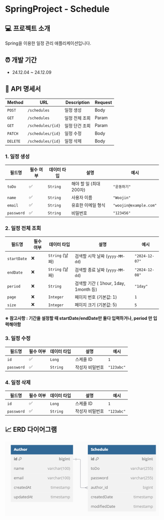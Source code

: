# SpringProject - Schedule

## 💻 프로젝트 소개
Spring을 이용한 일정 관리 애플리케이션입니다.

## ⏰ 개발 기간
* 24.12.04 ~ 24.12.09

## 📌 API 명세서

| Method   | URL                | Description | Request |
|----------|--------------------|-------------|---------|
| `POST`   | `/schedules`       | 일정 생성       | Body
| `GET`    | `/schedules`       | 일정 전체 조회    | Param
| `GET`    | `/schedules/{id}`  | 일정 단건 조회    | Param
| `PATCH`  | `/schedules/{id}`  | 일정 수정       | Body
| `DELETE` | `/schedules/{id}` | 일정 삭제       | Body

### 1. 일정 생성

| 필드명      | 필수 여부 | 데이터 타입      | 설명                       | 예시                     |
|-------------|-----------|-----------------|----------------------------|--------------------------|
| `toDo`      | ✅        | `String`        | 해야 할 일 (최대 200자)     | `"운동하기"`             |
| `name`      | ✅        | `String`        | 사용자 이름                 | `"Woojin"`             |
| `email`     | ✅        | `String`        | 유효한 이메일 형식          | `"woojin@example.com"`  |
| `password`  | ✅        | `String`        | 비밀번호                    | `"123456"`               |

### 2. 일정 전체 조회

| 필드명         | 필수 여부 | 데이터 타입        | 설명                              | 예시             |
|-------------|-----------|---------------|---------------------------------|----------------|
| `startDate` | ❌        | `String` (날짜) | 검색할 시작 날짜 (`yyyy-MM-dd`)        | `"2024-12-07"` |
| `endDate`   | ❌        | `String` (날짜) | 검색할 종료 날짜 (`yyyy-MM-dd`)        | `"2024-12-08"` |
| `period`    | ❌        | `String`      | 검색할 기간 ( 1hour, 1day, 1month 등) | `"1day"`         |
| `page`      | ❌        | `Integer`     | 페이지 번호 (기본값: 1)                 | `1`            |
| `size`      | ❌        | `Integer`     | 페이지 크기 (기본값: 5)                 | `5`            |

#### ※ 참고사항 : 기간을 설정할 때 startDate/endDate만 둘다 입력하거나, period 만 입력해야함

### 3. 일정 수정
| 필드명        | 필수 여부 | 데이터 타입   | 설명       | 예시       |
|------------|-----------|----------|----------|----------|
| `id`       | ✅        | `Long`   | 스케줄 ID   | `1`      |
| `password` | ✅        | `String` | 작성자 비밀번호 | `"123abc"` |

### 4. 일정 삭제
| 필드명 | 필수 여부 | 데이터 타입 | 설명      | 예시   |
|--------|-----------|------------|-----------|--------|
| `id`   | ✅        | `Long`     | 스케줄 ID | `1`    |
| `password` | ✅        | `String` | 작성자 비밀번호 | `"123abc"` |

## 📈 ERD 다이어그램

![img.png](img.png)
